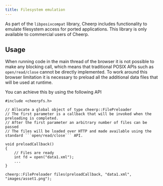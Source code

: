 ```yaml
---
title: Filesystem emulation
---
```


As part of the `libposixcompat` library, Cheerp includes functionality to emulate filesystem access for ported applications. This library is only available to commercial users of Cheerp.

## Usage

When running code in the main thread of the browser it is not possible to make any blocking call, which means that traditional POSIX APIs such as `open/read/close` cannot be directly implemented. To work around this browser limitation it is necessary to preload all the additional data files that will be used at runtime.

You can achieve this by using the following API

````
#include <cheerpfs.h>

// Allocate a global object of type cheerp::FilePreloader
// The first parameter is a callback that will be invoked when the preloading is completed.
// After the first parameter an arbitrary number of files can be passed
// The files will be loaded over HTTP and made available using the standard ```open/read/close``` API.

void preloadCallback()
{
    // Files are ready
    int fd = open("data1.xml");
    ...
}

cheerp::FilePreloader files(preloadCallback, "data1.xml", "images/asset1.png");

````
